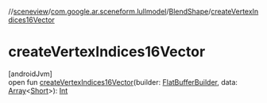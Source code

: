 //[sceneview](../../../index.md)/[com.google.ar.sceneform.lullmodel](../index.md)/[BlendShape](index.md)/[createVertexIndices16Vector](create-vertex-indices16-vector.md)

# createVertexIndices16Vector

[androidJvm]\
open fun [createVertexIndices16Vector](create-vertex-indices16-vector.md)(builder: [FlatBufferBuilder](../../com.google.flatbuffers/-flat-buffer-builder/index.md), data: [Array](https://kotlinlang.org/api/latest/jvm/stdlib/kotlin/-array/index.html)&lt;[Short](https://kotlinlang.org/api/latest/jvm/stdlib/kotlin/-short/index.html)&gt;): [Int](https://kotlinlang.org/api/latest/jvm/stdlib/kotlin/-int/index.html)
